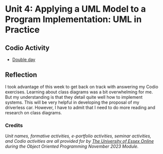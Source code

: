 <!--layout: page
title: "OOP Unit 4 "
permalink: /oop_unit4-->

# Unit 4: Applying a UML Model to a Program Implementation: UML in Practice

<!--_**In this unit we shall:**_<br>

_-Experiment with further UML models, including a class diagram.<br>
-Write a Python program which implements the UML class diagram.<br>

_**On completion of this unit you will be able to:**_<br>

_-Prepare a class diagram which corresponds to a system which will be implemented.<br>
-Take a UML model and implement software using it._-->

## Codio Activity
- [Double day](https://github.com/patzsantos/e-portfolio-uoeo/blob/module2/oop/Unit%204/codio_doubleday.py)

## Reflection

I took advantage of this week to get back on track with answering my Codio exercises. Learning about class diagrams was a bit overwhelming for me. But my understanding is that they detail quite well how to implement systems. This will be very helpful in developing the proposal of my driverless car. However, I have to admit that I need to do more reading and research on class diagrams. 

### Credits
_Unit names, formative activities, e-portfolio activities, seminar activities, and Codio activities are all provided for by [The University of Essex Online](https://online.essex.ac.uk/) during the Object Oriented Programming November 2023 Module._
